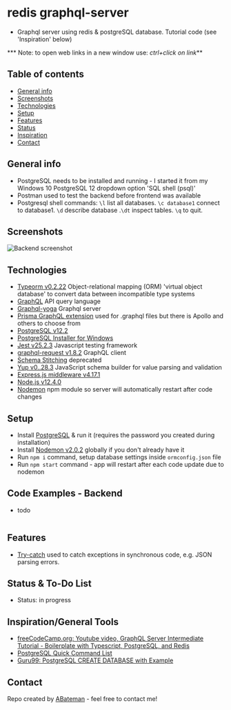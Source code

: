 # redis graphql-server

* Graphql server using redis & postgreSQL database. Tutorial code (see 'Inspiration' below)

*** Note: to open web links in a new window use: _ctrl+click on link_**

## Table of contents

* [General info](#general-info)
* [Screenshots](#screenshots)
* [Technologies](#technologies)
* [Setup](#setup)
* [Features](#features)
* [Status](#status)
* [Inspiration](#inspiration)
* [Contact](#contact)

## General info

* PostgreSQL needs to be installed and running - I started it from my Windows 10 PostgreSQL 12 dropdown option 'SQL shell (psql)'
* Postman used to test the backend before frontend was available
* Postgresql shell commands: `\l` list all databases. `\c database1` connect to database1. `\d` describe database .`\dt` inspect tables. `\q` to quit.

## Screenshots

![Backend screenshot](./img/postgresql.png)

## Technologies

* [Typeorm v0.2.22](https://typeorm.io/#/) Object-relational mapping (ORM) 'virtual object database' to convert data between incompatible type systems
* [GraphQL](https://graphql.org/) API query language
* [Graphql-yoga](https://www.npmjs.com/package/graphql-yoga) Graphql server
* [Prisma GraphQL extension](https://marketplace.visualstudio.com/items?itemName=Prisma.vscode-graphql) used for .graphql files but there is Apollo and others to choose from
* [PostgreSQL v12.2](https://www.postgresql.org/)
* [PostgreSQL Installer for Windows](https://www.postgresqltutorial.com/install-postgresql/)
* [Jest v25.2.3](https://jestjs.io/en/) Javascript testing framework
* [graphql-request v1.8.2](https://www.npmjs.com/package/graphql-request) GraphQL client
* [Schema Stitching](https://www.apollographql.com/docs/graphql-tools/schema-stitching/) deprecated
* [Yup v0..28.3](https://www.npmjs.com/package/yup) JavaScript schema builder for value parsing and validation
* [Express.js middleware v4.17.1](https://expressjs.com/)
* [Node.js v12.4.0](https://nodejs.org/es/)
* [Nodemon](https://www.npmjs.com/package/nodemon) npm module so server will automatically restart after code changes

## Setup

* Install [PostgreSQL](https://www.postgresql.org/) & run it (requires the password you created during installation)
* Install [Nodemon v2.0.2](https://www.npmjs.com/package/nodemon) globally if you don't already have it
* Run `npm i` command, setup database settings inside `ormconfig.json` file
* Run `npm start` command - app will restart after each code update due to nodemon

## Code Examples - Backend

* todo

```javascript

```

## Features

* [Try-catch](https://expressjs.com/en/advanced/best-practice-performance.html) used to catch exceptions in synchronous code, e.g. JSON parsing errors.

## Status & To-Do List

* Status: in progress

## Inspiration/General Tools

* [freeCodeCamp.org: Youtube video, GraphQL Server Intermediate Tutorial - Boilerplate with Typescript, PostgreSQL, and Redis](https://www.youtube.com/watch?v=-iwjiiCGiO0)
* [PostgreSQL Quick Command List](http://jcsites.juniata.edu/faculty/rhodes/dbms/pgsql.htm)
* [Guru99: PostgreSQL CREATE DATABASE with Example](https://www.guru99.com/postgresql-create-database.html)

## Contact

Repo created by [ABateman](https://www.andrewbateman.org) - feel free to contact me!
